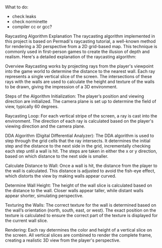 What to do:

- check leaks
- check norminette
- compiler cc or gcc?

Raycasting Algorithm Explanation
The raycasting algorithm implemented in this project is based on Permadi's raycasting tutorial, a well-known method for rendering a 3D perspective from a 2D grid-based map. This technique is commonly used in first-person games to create the illusion of depth and realism. Here's a detailed explanation of the raycasting algorithm:

Overview
Raycasting works by projecting rays from the player's viewpoint into the game world to determine the distance to the nearest wall. Each ray represents a single vertical slice of the screen. The intersections of these rays with the walls are used to calculate the height and texture of the walls to be drawn, giving the impression of a 3D environment.

Steps of the Algorithm
Initialization:
The player’s position and viewing direction are initialized.
The camera plane is set up to determine the field of view, typically 60 degrees.

Raycasting Loop:
For each vertical stripe of the screen, a ray is cast into the environment.
The direction of each ray is calculated based on the player's viewing direction and the camera plane.

DDA Algorithm (Digital Differential Analyzer):
The DDA algorithm is used to step through the grid cells that the ray intersects.
It determines the initial step and the distance to the next side in the grid, incrementally checking each step until a wall is hit.
The steps are taken in either the x or y direction, based on which distance to the next side is smaller.

Calculate Distance to Wall:
Once a wall is hit, the distance from the player to the wall is calculated. This distance is adjusted to avoid the fish-eye effect, which distorts the view by making walls appear curved.

Determine Wall Height:
The height of the wall slice is calculated based on the distance to the wall. Closer walls appear taller, while distant walls appear shorter, simulating perspective.

Texturing the Walls:
The correct texture for the wall is determined based on the wall’s orientation (north, south, east, or west).
The exact position on the texture is calculated to ensure the correct part of the texture is displayed for the current wall slice.

Rendering:
Each ray determines the color and height of a vertical slice on the screen.
All vertical slices are combined to render the complete frame, creating a realistic 3D view from the player's perspective.
